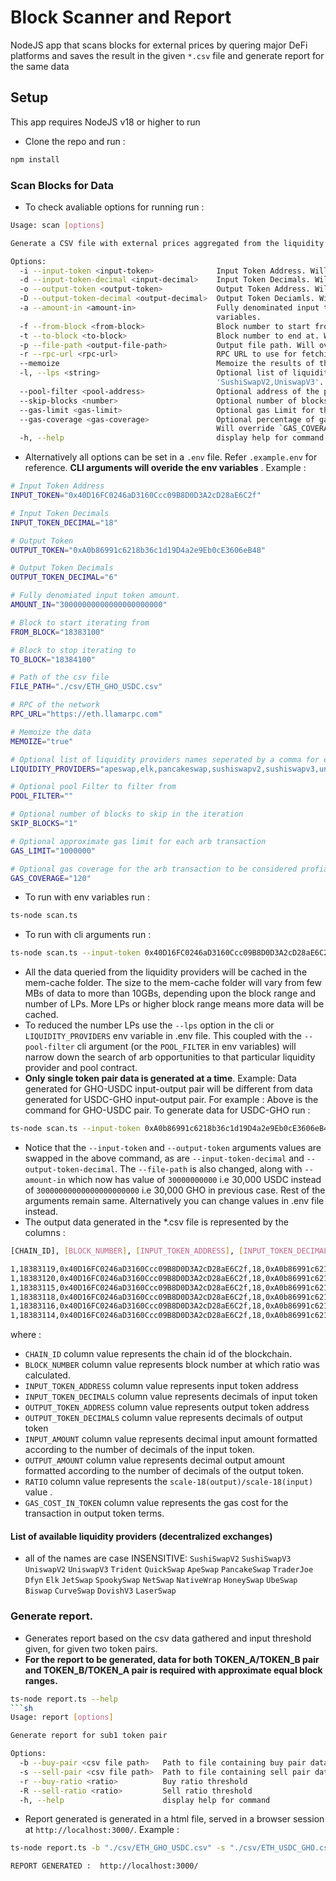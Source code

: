 # Block Scanner and Report 
NodeJS app that scans blocks for external prices by quering major DeFi platforms and saves the result in the given `*.csv` file and generate report for the same data

## Setup 
This app requires NodeJS v18 or higher to run
- Clone the repo and run : 
```sh
npm install
``` 
### Scan Blocks for Data 
- To check avaliable options for running run : 
```sh
Usage: scan [options]

Generate a CSV file with external prices aggregated from the liquidity pools

Options:
  -i --input-token <input-token>              Input Token Address. Will override `INPUT_TOKEN` in env variables.
  -d --input-token-decimal <input-decimal>    Input Token Decimals. Will override `INPUT_TOKEN_DECIMAL` in env variables.
  -o --output-token <output-token>            Output Token Address. Will override `OUTPUT_TOKEN` in env variables.
  -D --output-token-decimal <output-decimal>  Output Token Deciamls. Will override `OUTPUT_TOKEN_DECIMAL` in env variables.
  -a --amount-in <amount-in>                  Fully denominated input token amount. Eg: For 1 USDT having 6 decimals, this will be 1000000. Will override `AMOUNT_IN` in env
                                              variables.
  -f --from-block <from-block>                Block number to start from. Will override `FROM_BLOCK` in env variables.
  -t --to-block <to-block>                    Block number to end at. Will override `TO_BLOCK` in env variables.
  -p --file-path <output-file-path>           Output file path. Will override `FILE_PATH` in env variables.
  -r --rpc-url <rpc-url>                      RPC URL to use for fetching data. Will override `RPC_URL` in env variables.
  --memoize                                   Memoize the results of the query. Will override `MEMOIZE` in env variables.
  -l, --lps <string>                          Optional list of liquidity providers (dex) to use by the router as one quoted string seperated by a comma for each, example:
                                              'SushiSwapV2,UniswapV3'. Will override `LIQUIDITY_PROVIDERS` in env variables.
  --pool-filter <pool-address>                Optional address of the pool to filter. Will override `POOL_FILTER` in env variables.
  --skip-blocks <number>                      Optional number of blocks to skip in every iteration. Will override `SKIP_BLOCKS` in env variables.
  --gas-limit <gas-limit>                     Optional gas Limit for the "arb" transaction.Default is 600000 gas units. Will override `GAS_LIMIT` in env variables.
  --gas-coverage <gas-coverage>               Optional percentage of gas to cover to be considered profitable for the transaction to be submitted.Default percentage is 100.
                                              Will override `GAS_COVERAGE` in env variables.
  -h, --help                                  display help for command
```
- Alternatively all options can be set in a `.env` file. Refer `.example.env` for reference. **CLI arguments will overide the env variables** .
Example :
```sh
# Input Token Address
INPUT_TOKEN="0x40D16FC0246aD3160Ccc09B8D0D3A2cD28aE6C2f" 

# Input Token Decimals
INPUT_TOKEN_DECIMAL="18" 

# Output Token
OUTPUT_TOKEN="0xA0b86991c6218b36c1d19D4a2e9Eb0cE3606eB48"

# Output Token Decimals
OUTPUT_TOKEN_DECIMAL="6"  

# Fully denomiated input token amount.
AMOUNT_IN="30000000000000000000000" 

# Block to start iterating from
FROM_BLOCK="18383100" 

# Block to stop iterating to
TO_BLOCK="18384100" 

# Path of the csv file
FILE_PATH="./csv/ETH_GHO_USDC.csv" 

# RPC of the network
RPC_URL="https://eth.llamarpc.com" 

# Memoize the data
MEMOIZE="true" 

# Optional list of liquidity providers names seperated by a comma for each
LIQUIDITY_PROVIDERS="apeswap,elk,pancakeswap,sushiswapv2,sushiswapv3,uniswapv2,uniswapv3,trident" 

# Optional pool Filter to filter from
POOL_FILTER=""  

# Optional number of blocks to skip in the iteration 
SKIP_BLOCKS="1" 

# Optional approximate gas limit for each arb transaction
GAS_LIMIT="1000000"

# Optional gas coverage for the arb transaction to be considered profiatble
GAS_COVERAGE="120"   


```
- To run with env variables run : 
```sh
ts-node scan.ts
```
- To run with cli arguments run : 
```sh
ts-node scan.ts --input-token 0x40D16FC0246aD3160Ccc09B8D0D3A2cD28aE6C2f --input-token-decimal 18 --output-token 0xA0b86991c6218b36c1d19D4a2e9Eb0cE3606eB48 --output-token-decimal 6 --amount-in 30000000000000000000000 --from-block 18383100  --to-block 18384100  --file-path "./csv/ETH_GHO_USDC.csv" --rpc-url https://eth.llamarpc.com --memoize
```
- All the data queried from the liquidity providers will be cached in the mem-cache folder. The size to the mem-cache folder will vary from few MBs of data to more than 10GBs, depending upon the block range and number of LPs. More LPs or higher block range means more data will be cached.
- To reduced the number LPs use the `--lps` option in the cli or `LIQUIDITY_PROVIDERS` env variable in .env file. This coupled with the `--pool-filter` cli argument (or the `POOL_FILTER` in env variables) will narrow down the search of arb opportunities to that particular liquidity provider and pool contract. 
- **Only single token pair data is generated at a time**. Example: Data generated for GHO-USDC input-output pair will be different from data generated for USDC-GHO input-output pair. For example : Above is the command for GHO-USDC pair. To generate data for USDC-GHO run : 
```sh
ts-node scan.ts --input-token 0xA0b86991c6218b36c1d19D4a2e9Eb0cE3606eB48 --input-token-decimal 6 --output-token 0x40D16FC0246aD3160Ccc09B8D0D3A2cD28aE6C2f --output-token-decimal 18 --amount-in 30000000000 --from-block 18383100  --to-block 18384100  --file-path "./csv/ETH_USDC_GHO.csv" --rpc-url https://eth.llamarpc.com --memoize
```
- Notice that the `--input-token` and `--output-token` arguments values are swapped in the above command, as are `--input-token-decimal` and `--output-token-decimal`. The `--file-path` is also changed, along with `--amount-in` which now has value of `30000000000` i.e 30,000 USDC instead of `30000000000000000000000` i.e 30,000 GHO in previous case. Rest of the arguments remain same. Alternatively you can change values in .env file instead. 
- The output data generated in the *.csv file is represented by the columns : 
```sh
[CHAIN_ID], [BLOCK_NUMBER], [INPUT_TOKEN_ADDRESS], [INPUT_TOKEN_DECIMALS], [OUTPUT_TOKEN_ADDRESS],[OUTPUT_TOKEN_DECIMALS], [INPUT_AMOUNT], [OUTPUT_AMOUNT], [RATIO],[GAS_COST_IN_TOKEN]

1,18383119,0x40D16FC0246aD3160Ccc09B8D0D3A2cD28aE6C2f,18,0xA0b86991c6218b36c1d19D4a2e9Eb0cE3606eB48,6,30000.0,29214.887535,0.9738295845,7.902483
1,18383120,0x40D16FC0246aD3160Ccc09B8D0D3A2cD28aE6C2f,18,0xA0b86991c6218b36c1d19D4a2e9Eb0cE3606eB48,6,30000.0,29214.887535,0.9738295845,7.902483
1,18383115,0x40D16FC0246aD3160Ccc09B8D0D3A2cD28aE6C2f,18,0xA0b86991c6218b36c1d19D4a2e9Eb0cE3606eB48,6,30000.0,29214.887535,0.9738295845,7.902483
1,18383118,0x40D16FC0246aD3160Ccc09B8D0D3A2cD28aE6C2f,18,0xA0b86991c6218b36c1d19D4a2e9Eb0cE3606eB48,6,30000.0,29214.887535,0.9738295845,7.902483
1,18383116,0x40D16FC0246aD3160Ccc09B8D0D3A2cD28aE6C2f,18,0xA0b86991c6218b36c1d19D4a2e9Eb0cE3606eB48,6,30000.0,29214.887535,0.9738295845,7.902483
1,18383114,0x40D16FC0246aD3160Ccc09B8D0D3A2cD28aE6C2f,18,0xA0b86991c6218b36c1d19D4a2e9Eb0cE3606eB48,6,30000.0,29214.887535,0.9738295845,7.902483
``` 
where :  
- `CHAIN_ID` column value represents the chain id of the blockchain.
- `BLOCK_NUMBER` column value represents block number at which ratio was calculated.
- `INPUT_TOKEN_ADDRESS` column value represents input token address
- `INPUT_TOKEN_DECIMALS` column value represents decimals of input token
- `OUTPUT_TOKEN_ADDRESS` column value represents output token address
- `OUTPUT_TOKEN_DECIMALS` column value represents decimals of output token
- `INPUT_AMOUNT` column value represents decimal input amount formatted according to the number of decimals of the input token.
- `OUTPUT_AMOUNT` column value represents decimal output amount formatted according to the number of decimals of the output token.
- `RATIO` column value represents the `scale-18(output)/scale-18(input)` value .
- `GAS_COST_IN_TOKEN` column value represents the gas cost for the transaction in output token terms.


#### List of available liquidity providers (decentralized exchanges)
- all of the names are case INSENSITIVE:
`SushiSwapV2`
`SushiSwapV3`
`UniswapV2`
`UniswapV3`
`Trident`
`QuickSwap`
`ApeSwap`
`PancakeSwap`
`TraderJoe`
`Dfyn`
`Elk`
`JetSwap`
`SpookySwap`
`NetSwap`
`NativeWrap`
`HoneySwap`
`UbeSwap`
`Biswap`
`CurveSwap`
`DovishV3`
`LaserSwap` 

### Generate report.
- Generates report based on the csv data gathered and input threshold given, for given two token pairs.  
- **For the report to be generated, data for both TOKEN_A/TOKEN_B pair and TOKEN_B/TOKEN_A pair is required with approximate equal block ranges.**
```sh
ts-node report.ts --help 
```sh
Usage: report [options]

Generate report for sub1 token pair

Options:
  -b --buy-pair <csv file path>   Path to file containing buy pair data
  -s --sell-pair <csv file path>  Path to file containing sell pair data
  -r --buy-ratio <ratio>          Buy ratio threshold
  -R --sell-ratio <ratio>         Sell ratio threshold
  -h, --help                      display help for command
```
- Report generated is generated in a html file, served in a browser session at `http://localhost:3000/`. Example : 
```sh
ts-node report.ts -b "./csv/ETH_GHO_USDC.csv" -s "./csv/ETH_USDC_GHO.csv" -r 0.98 -R 1.029 
``` 
```
REPORT GENERATED :  http://localhost:3000/ 
```   

